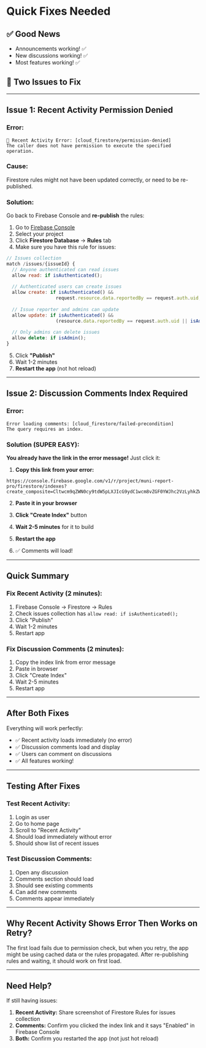 # Quick Fixes Needed

## ✅ Good News
- Announcements working! ✅
- New discussions working! ✅
- Most features working! ✅

## 🔴 Two Issues to Fix

---

## Issue 1: Recent Activity Permission Denied

### Error:
```
🔴 Recent Activity Error: [cloud_firestore/permission-denied]
The caller does not have permission to execute the specified operation.
```

### Cause:
Firestore rules might not have been updated correctly, or need to be re-published.

### Solution:

Go back to Firebase Console and **re-publish** the rules:

1. Go to [Firebase Console](https://console.firebase.google.com)
2. Select your project
3. Click **Firestore Database** → **Rules** tab
4. Make sure you have this rule for issues:

```javascript
// Issues collection
match /issues/{issueId} {
  // Anyone authenticated can read issues
  allow read: if isAuthenticated();
  
  // Authenticated users can create issues
  allow create: if isAuthenticated() && 
                  request.resource.data.reportedBy == request.auth.uid;
  
  // Issue reporter and admins can update
  allow update: if isAuthenticated() && 
                  (resource.data.reportedBy == request.auth.uid || isAdmin());
  
  // Only admins can delete issues
  allow delete: if isAdmin();
}
```

5. Click **"Publish"**
6. Wait 1-2 minutes
7. **Restart the app** (not hot reload)

---

## Issue 2: Discussion Comments Index Required

### Error:
```
Error loading comments: [cloud_firestore/failed-precondition]
The query requires an index.
```

### Solution (SUPER EASY):

**You already have the link in the error message!** Just click it:

1. **Copy this link from your error:**
```
https://console.firebase.google.com/v1/r/project/muni-report-pro/firestore/indexes?create_composite=Cltwcm9qZWN0cy9tdW5pLXJIcG9ydC1wcm8vZGF0YWJhc2VzLyhkZWZhdWx0K59jb2xsZWN0aW9uR3JvdXBzL2Rpc2N1c3Npb25fY29tbWVudHMvaW5kZXhlcy9fEAEɑEAoMZGlzY3Vzc2lvbklkEAEαDAoIaXNBY3RpdmUQARONCgljcmVhdGVkQXQQAROMCghfX25hbWVfXXAB
```

2. **Paste it in your browser**

3. **Click "Create Index"** button

4. **Wait 2-5 minutes** for it to build

5. **Restart the app**

6. ✅ Comments will load!

---

## Quick Summary

### Fix Recent Activity (2 minutes):
1. Firebase Console → Firestore → Rules
2. Check issues collection has `allow read: if isAuthenticated();`
3. Click "Publish"
4. Wait 1-2 minutes
5. Restart app

### Fix Discussion Comments (2 minutes):
1. Copy the index link from error message
2. Paste in browser
3. Click "Create Index"
4. Wait 2-5 minutes
5. Restart app

---

## After Both Fixes

Everything will work perfectly:
- ✅ Recent activity loads immediately (no error)
- ✅ Discussion comments load and display
- ✅ Users can comment on discussions
- ✅ All features working!

---

## Testing After Fixes

### Test Recent Activity:
1. Login as user
2. Go to home page
3. Scroll to "Recent Activity"
4. Should load immediately without error
5. Should show list of recent issues

### Test Discussion Comments:
1. Open any discussion
2. Comments section should load
3. Should see existing comments
4. Can add new comments
5. Comments appear immediately

---

## Why Recent Activity Shows Error Then Works on Retry?

The first load fails due to permission check, but when you retry, the app might be using cached data or the rules propagated. After re-publishing rules and waiting, it should work on first load.

---

## Need Help?

If still having issues:
1. **Recent Activity:** Share screenshot of Firestore Rules for issues collection
2. **Comments:** Confirm you clicked the index link and it says "Enabled" in Firebase Console
3. **Both:** Confirm you restarted the app (not just hot reload)
